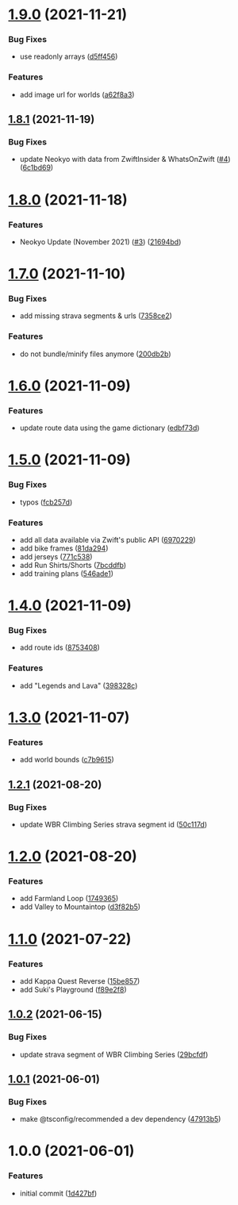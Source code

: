 # [1.9.0](https://github.com/andipaetzold/zwift-data/compare/v1.8.1...v1.9.0) (2021-11-21)


### Bug Fixes

* use readonly arrays ([d5ff456](https://github.com/andipaetzold/zwift-data/commit/d5ff4560b061edb188e18664ae54f5ded85df38f))


### Features

* add image url for worlds ([a62f8a3](https://github.com/andipaetzold/zwift-data/commit/a62f8a3a21c01f400ed7f1ad025638088f99e05c))

## [1.8.1](https://github.com/andipaetzold/zwift-data/compare/v1.8.0...v1.8.1) (2021-11-19)


### Bug Fixes

* update Neokyo with data from ZwiftInsider & WhatsOnZwift ([#4](https://github.com/andipaetzold/zwift-data/issues/4)) ([6c1bd69](https://github.com/andipaetzold/zwift-data/commit/6c1bd69c13a671a5fe7f73c2505652d58c1ae26b))

# [1.8.0](https://github.com/andipaetzold/zwift-data/compare/v1.7.0...v1.8.0) (2021-11-18)


### Features

* Neokyo Update (November 2021) ([#3](https://github.com/andipaetzold/zwift-data/issues/3)) ([21694bd](https://github.com/andipaetzold/zwift-data/commit/21694bdada020fda8ba383466cb8ed41cf931d66))

# [1.7.0](https://github.com/andipaetzold/zwift-data/compare/v1.6.0...v1.7.0) (2021-11-10)


### Bug Fixes

* add missing strava segments & urls ([7358ce2](https://github.com/andipaetzold/zwift-data/commit/7358ce2ad6ccc2f160d1045e9a9f436537aa4c90))


### Features

* do not bundle/minify files anymore ([200db2b](https://github.com/andipaetzold/zwift-data/commit/200db2b67b5b84dce0bd66f1a2c10d16b2f0a496))

# [1.6.0](https://github.com/andipaetzold/zwift-data/compare/v1.5.0...v1.6.0) (2021-11-09)


### Features

* update route data using the game dictionary ([edbf73d](https://github.com/andipaetzold/zwift-data/commit/edbf73d8ea1ebb72bf9e84cec91b85b343aee671))

# [1.5.0](https://github.com/andipaetzold/zwift-data/compare/v1.4.0...v1.5.0) (2021-11-09)


### Bug Fixes

* typos ([fcb257d](https://github.com/andipaetzold/zwift-data/commit/fcb257d226c6001df29fc61a6ed31c1f78ff51c3))


### Features

* add all data available via Zwift's public API ([6970229](https://github.com/andipaetzold/zwift-data/commit/697022989c9f8ffb22b984acd7578011171dcc72))
* add bike frames ([81da294](https://github.com/andipaetzold/zwift-data/commit/81da2940bf7b10872efe32214d08200ee627078b))
* add jerseys ([771c538](https://github.com/andipaetzold/zwift-data/commit/771c538cc42478b7ec7f542c73215e405e27ede6))
* add Run Shirts/Shorts ([7bcddfb](https://github.com/andipaetzold/zwift-data/commit/7bcddfb2f567695059a2af3bfc7a79140cfd29d6))
* add training plans ([546ade1](https://github.com/andipaetzold/zwift-data/commit/546ade1a141fc28eee76b0ffac69c52c1cdd323d))

# [1.4.0](https://github.com/andipaetzold/zwift-data/compare/v1.3.0...v1.4.0) (2021-11-09)


### Bug Fixes

* add route ids ([8753408](https://github.com/andipaetzold/zwift-data/commit/8753408e722b4bc647f87a47b53f7005cc267533))


### Features

* add "Legends and Lava" ([398328c](https://github.com/andipaetzold/zwift-data/commit/398328cad024275276430f68bbaf7c1fd4a5f8c6))

# [1.3.0](https://github.com/andipaetzold/zwift-data/compare/v1.2.1...v1.3.0) (2021-11-07)


### Features

* add world bounds ([c7b9615](https://github.com/andipaetzold/zwift-data/commit/c7b9615caa0dc1cc717eeaf87a66aeef7d1f9447))

## [1.2.1](https://github.com/andipaetzold/zwift-data/compare/v1.2.0...v1.2.1) (2021-08-20)


### Bug Fixes

* update WBR Climbing Series strava segment id ([50c117d](https://github.com/andipaetzold/zwift-data/commit/50c117d213dedf937515a6e7446ff9863bfd49e5))

# [1.2.0](https://github.com/andipaetzold/zwift-data/compare/v1.1.0...v1.2.0) (2021-08-20)


### Features

* add Farmland Loop ([1749365](https://github.com/andipaetzold/zwift-data/commit/1749365361376d6f67c5b9e4cffaa6ad45228f39))
* add Valley to Mountaintop ([d3f82b5](https://github.com/andipaetzold/zwift-data/commit/d3f82b590954610ef6cb1e966af2bf04dc378f6d))

# [1.1.0](https://github.com/andipaetzold/zwift-data/compare/v1.0.2...v1.1.0) (2021-07-22)


### Features

* add Kappa Quest Reverse ([15be857](https://github.com/andipaetzold/zwift-data/commit/15be8577154074184ce0ecca078c91cda831331c))
* add Suki's Playground ([f89e2f8](https://github.com/andipaetzold/zwift-data/commit/f89e2f8dfc7a954d192cfdfac921b7f0284b9f62))

## [1.0.2](https://github.com/andipaetzold/zwift-data/compare/v1.0.1...v1.0.2) (2021-06-15)


### Bug Fixes

* update strava segment of WBR Climbing Series ([29bcfdf](https://github.com/andipaetzold/zwift-data/commit/29bcfdf96fc28b352c702c9932087e189fda28d0))

## [1.0.1](https://github.com/andipaetzold/zwift-data/compare/v1.0.0...v1.0.1) (2021-06-01)


### Bug Fixes

* make @tsconfig/recommended a dev dependency ([47913b5](https://github.com/andipaetzold/zwift-data/commit/47913b5106b892f376bceef05494c7873d068f44))

# 1.0.0 (2021-06-01)


### Features

* initial commit ([1d427bf](https://github.com/andipaetzold/zwift-data/commit/1d427bfd49b3497e30b907bdaae456e70dd27da7))
